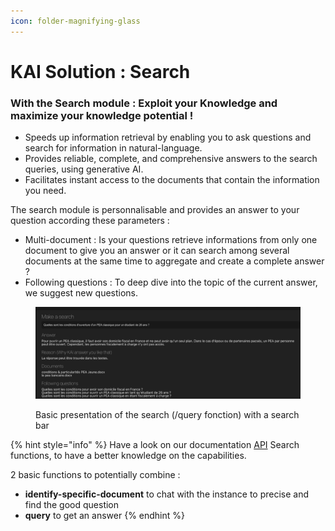 ```yaml
---
icon: folder-magnifying-glass
---
```


# KAI Solution : Search

### With the Search module : Exploit your Knowledge and maximize your knowledge potential !

* Speeds up information retrieval by enabling you to ask questions and search for information in natural-language.
* Provides reliable, complete, and comprehensive answers to the search queries, using generative AI.
* Facilitates instant access to the documents that contain the information you need.

The search module is personnalisable and provides an answer to your question according these parameters :&#x20;

* Multi-document : Is your questions retrieve informations from only one document to give you an answer or it can search among several documents at the same time to aggregate and create a complete answer ?
* Following questions : To deep dive into the topic of the current answer, we suggest new questions.

<figure><img src="../../.gitbook/assets/search-basic-exemple-with-multidocuments.png" alt=""><figcaption><p>Basic presentation of the search (/query fonction) with a search bar</p></figcaption></figure>

{% hint style="info" %}
Have a look on our documentation [API](../../api/api-presentation.md#search-for-search-module-functions) Search functions, to have a better knowledge on the capabilities.&#x20;

2 basic functions to potentially combine :&#x20;

* **identify-specific-document** to chat with the instance to precise and find the good question
* **query** to get an answer
{% endhint %}

